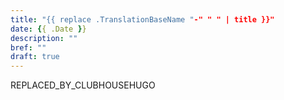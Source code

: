 ```yaml
---
title: "{{ replace .TranslationBaseName "-" " " | title }}"
date: {{ .Date }}
description: ""
bref: ""
draft: true
---
```


REPLACED_BY_CLUBHOUSEHUGO
